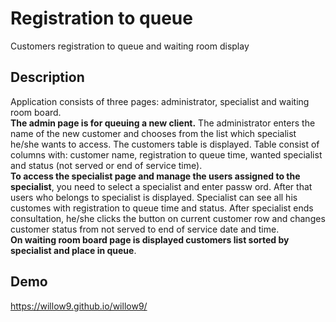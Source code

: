 # Registration to queue
Customers registration to queue and waiting room display

## Description
Application consists of three pages: administrator, specialist and waiting room board. <br/>
**The admin page is for queuing a new client.** The administrator enters the name of the new customer and chooses from the list which specialist he/she wants to access. The customers table is displayed. Table consist of columns with: customer name, registration to queue time, wanted specialist and status (not served or end of service time).<br/>
**To access the specialist page and manage the users assigned to the specialist**, you need to select a specialist and enter passw ord. After that users who belongs to specialist is displayed. Specialist can see all his customes with registration to queue time and status. After specialist ends consultation, he/she clicks the button on current customer row and changes customer status from not served to end of service date and time.<br/>
**On waiting room board page is displayed customers list sorted by specialist and place in queue**.<br/>
## Demo
https://willow9.github.io/willow9/

